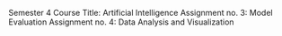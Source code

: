 Semester 4 
Course Title: Artificial Intelligence
Assignment no. 3: Model Evaluation
Assignment no. 4: Data Analysis and Visualization
